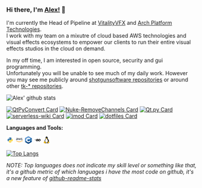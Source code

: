 ### Hi there, I'm [Alex!](https://www.linkedin.com/in/thealexhughes/) 👋

I'm currently the Head of Pipeline at [VitalityVFX](https://vitalityvfx.com/) and [Arch Platform Technologies](https://archpt.io).  
I work with my team on a mixutre of cloud based AWS technologies and visual effects ecosystems to empower our clients to run their entire visual effects studios in the cloud on demand.

In my off time, I am interested in open source, security and gui programming.  
Unfortunately you will be unable to see much of my daily work. However you may see me publicly around [shotgunsoftware repositories](https://github.com/shotgunsoftware) or around other [tk-\* repositories](https://github.com/search?q=tk+shotgun).




![Alex' github stats](https://github-readme-stats-4wlur96go.vercel.app/api?username=ahuge&theme=calm&show_icons=true)


[![QtPyConvert Card](https://github-readme-stats.ahuge.vercel.app/api/pin/?username=digitaldomain&repo=QtPyConvert&theme=calm)](https://github.com/digitaldomain/QtPyConvert)
[![Nuke-RemoveChannels Card](https://github-readme-stats.ahuge.vercel.app/api/pin/?username=Ahuge&repo=Nuke-RemoveChannels&theme=calm)](https://github.com/Ahuge/Nuke-RemoveChannels)
[![Qt.py Card](https://github-readme-stats.ahuge.vercel.app/api/pin/?username=mottosso&repo=Qt.py&theme=calm)](https://github.com/mottosso/Qt.py)
[![serverless-wiki Card](https://github-readme-stats.ahuge.vercel.app/api/pin/?username=Ahuge&repo=serverless-wiki&theme=calm)](https://github.com/Ahuge/serverless-wiki)
[![imod Card](https://github-readme-stats.ahuge.vercel.app/api/pin/?username=Ahuge&repo=imod&theme=calm)](https://github.com/Ahuge/imod)
[![dotfiles Card](https://github-readme-stats.ahuge.vercel.app/api/pin/?username=Ahuge&repo=dotfiles&theme=calm)](https://github.com/Ahuge/dotfiles)


**Languages and Tools:**  

<code><img height="20" src="https://raw.githubusercontent.com/github/explore/80688e429a7d4ef2fca1e82350fe8e3517d3494d/topics/python/python.png"></code>
<code><img height="20" src="https://raw.githubusercontent.com/github/explore/fbceb94436312b6dacde68d122a5b9c7d11f9524/topics/aws/aws.png"></code>
<code><img height="20" src="https://raw.githubusercontent.com/github/explore/80688e429a7d4ef2fca1e82350fe8e3517d3494d/topics/cpp/cpp.png"></code>
<code><img height="20" src="https://raw.githubusercontent.com/github/explore/80688e429a7d4ef2fca1e82350fe8e3517d3494d/topics/go/go.png"></code>
<code><img height="20" src="https://raw.githubusercontent.com/github/explore/087f23463641d25ee971402fa26e3dfb2855edb9/topics/linux/linux.png"></code>  

[![Top Langs](https://github-readme-stats.ahuge.vercel.app/api/top-langs/?username=Ahuge&layout=compact&theme=calm)](https://github.com/Ahuge/Ahuge)  

*NOTE: Top languages does not indicate my skill level or something like that, it's a github metric of which languages i have the most code on github, it's a new feature of [github-readme-stats](https://github.com/anuraghazra/github-readme-stats)*
<!--
**Ahuge/Ahuge** is a ✨ _special_ ✨ repository because its `README.md` (this file) appears on your GitHub profile.

Here are some ideas to get you started:

- 🔭 I’m currently working on ...
- 🌱 I’m currently learning ...
- 👯 I’m looking to collaborate on ...
- 🤔 I’m looking for help with ...
- 💬 Ask me about ...
- 📫 How to reach me: ...
- 😄 Pronouns: ...
- ⚡ Fun fact: ...
-->
